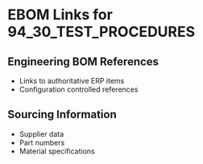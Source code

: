 # EBOM Links for 94_30_TEST_PROCEDURES

## Engineering BOM References
- Links to authoritative ERP items
- Configuration controlled references

## Sourcing Information
- Supplier data
- Part numbers
- Material specifications
